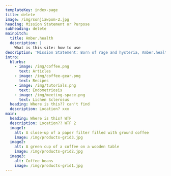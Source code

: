 ```yaml
---
templateKey: index-page
title: delete
image: /img/sonjiawpom-2.jpg
heading: Mission Statement or Purpose
subheading: delete
mainpitch:
  title: Amber.health
  description: |
    What is this site: how to use
description: 'Mission Statement: Born of rage and hysteria, Amber.health is a '
intro:
  blurbs:
    - image: /img/coffee.png
      text: Articles
    - image: /img/coffee-gear.png
      text: Recipes
    - image: /img/tutorials.png
      text: Endometriosis
    - image: /img/meeting-space.png
      text: Lichen Sclerosus
  heading: Where is this?? can't find
  description: Location? xxx
main:
  heading: Where is this? WTF
  description: Location?? WTF 2
  image1:
    alt: A close-up of a paper filter filled with ground coffee
    image: /img/products-grid3.jpg
  image2:
    alt: A green cup of a coffee on a wooden table
    image: /img/products-grid2.jpg
  image3:
    alt: Coffee beans
    image: /img/products-grid1.jpg
---
```


